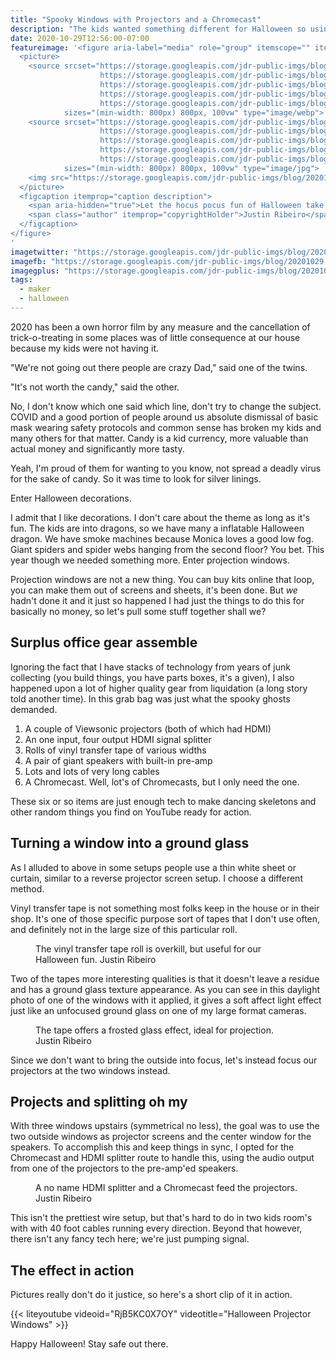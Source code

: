 ```yaml
---
title: "Spooky Windows with Projectors and a Chromecast"
description: "The kids wanted something different for Halloween so using spare parts it's time to make some projection windows."
date: 2020-10-29T12:56:00-07:00
featureimage: '<figure aria-label="media" role="group" itemscope="" itemprop="associatedMedia" itemtype="http://schema.org/ImageObject">
  <picture>
    <source srcset="https://storage.googleapis.com/jdr-public-imgs/blog/20201029-the-hocus-pocus-house-640.webp 640w,
                    https://storage.googleapis.com/jdr-public-imgs/blog/20201029-the-hocus-pocus-house-800.webp 800w,
                    https://storage.googleapis.com/jdr-public-imgs/blog/20201029-the-hocus-pocus-house-1024.webp 1024w,
                    https://storage.googleapis.com/jdr-public-imgs/blog/20201029-the-hocus-pocus-house-1280.webp 1280w,
                    https://storage.googleapis.com/jdr-public-imgs/blog/20201029-the-hocus-pocus-house-1600.webp 1600w"
            sizes="(min-width: 800px) 800px, 100vw" type="image/webp">
    <source srcset="https://storage.googleapis.com/jdr-public-imgs/blog/20201029-the-hocus-pocus-house-640.jpg 640w,
                    https://storage.googleapis.com/jdr-public-imgs/blog/20201029-the-hocus-pocus-house-800.jpg 800w,
                    https://storage.googleapis.com/jdr-public-imgs/blog/20201029-the-hocus-pocus-house-1024.jpg 1024w,
                    https://storage.googleapis.com/jdr-public-imgs/blog/20201029-the-hocus-pocus-house-1280.jpg 1280w,
                    https://storage.googleapis.com/jdr-public-imgs/blog/20201029-the-hocus-pocus-house-1600.jpg 1600w"
            sizes="(min-width: 800px) 800px, 100vw" type="image/jpg">
    <img src="https://storage.googleapis.com/jdr-public-imgs/blog/20201029-the-hocus-pocus-house-800.jpg" alt="">
  </picture>
  <figcaption itemprop="caption description">
    <span aria-hidden="true">Let the hocus pocus fun of Halloween take shape.</span>
    <span class="author" itemprop="copyrightHolder">Justin Ribeiro</span>
  </figcaption>
</figure>
'
imagetwitter: "https://storage.googleapis.com/jdr-public-imgs/blog/20201029-the-hocus-pocus-house-800.jpg"
imagefb: "https://storage.googleapis.com/jdr-public-imgs/blog/20201029-the-hocus-pocus-house-800.jpg"
imagegplus: "https://storage.googleapis.com/jdr-public-imgs/blog/20201029-the-hocus-pocus-house-800.jpg"
tags:
  - maker
  - halloween
---
```


2020 has been a own horror film by any measure and the cancellation of trick-o-treating in some places was of little consequence at our house because my kids were not having it.

"We're not going out there people are crazy Dad," said one of the twins.

"It's not worth the candy," said the other.

No, I don't know which one said which line, don't try to change the subject. COVID and a good portion of people around us absolute dismissal of basic mask wearing safety protocols and common sense has broken my kids and many others for that matter. Candy is a kid currency, more valuable than actual money and significantly more tasty.

Yeah, I'm proud of them for wanting to you know, not spread a deadly virus for the sake of candy. So it was time to look for silver linings.

Enter Halloween decorations.

I admit that I like decorations. I don't care about the theme as long as it's fun. The kids are into dragons, so we have many a inflatable Halloween dragon. We have smoke machines because Monica loves a good low fog. Giant spiders and spider webs hanging from the second floor? You bet. This year though we needed something more. Enter projection windows.

Projection windows are not a new thing. You can buy kits online that loop, you can make them out of screens and sheets, it's been done. But _we_ hadn't done it and it just so happened I had just the things to do this for basically no money, so let's pull some stuff together shall we?

## Surplus office gear assemble

Ignoring the fact that I have stacks of technology from years of junk collecting (you build things, you have parts boxes, it's a given), I also happened upon a lot of higher quality gear from liquidation (a long story told another time). In this grab bag was just what the spooky ghosts demanded.

1. A couple of Viewsonic projectors (both of which had HDMI)
2. An one input, four output HDMI signal splitter
3. Rolls of vinyl transfer tape of various widths
4. A pair of giant speakers with built-in pre-amp
5. Lots and lots of very long cables
6. A Chromecast. Well, lot's of Chromecasts, but I only need the one.

These six or so items are just enough tech to make dancing skeletons and other random things you find on YouTube ready for action.

## Turning a window into a ground glass

As I alluded to above in some setups people use a thin white sheet or curtain, similar to a reverse projector screen setup. I choose a different method.

Vinyl transfer tape is not something most folks keep in the house or in their shop. It's one of those specific purpose sort of tapes that I don't use often, and definitely not in the large size of this particular roll.

<figure aria-label="media" role="group" itemscope="" itemprop="associatedMedia" itemtype="http://schema.org/ImageObject">
  <picture>
    <source srcset="https://storage.googleapis.com/jdr-public-imgs/blog/20201029-the-magical-tape-640.webp 640w,
                    https://storage.googleapis.com/jdr-public-imgs/blog/20201029-the-magical-tape-800.webp 800w,
                    https://storage.googleapis.com/jdr-public-imgs/blog/20201029-the-magical-tape-1024.webp 1024w,
                    https://storage.googleapis.com/jdr-public-imgs/blog/20201029-the-magical-tape-1280.webp 1280w,
                    https://storage.googleapis.com/jdr-public-imgs/blog/20201029-the-magical-tape-1600.webp 1600w"
            sizes="(min-width: 800px) 800px, 100vw" type="image/webp">
    <source srcset="https://storage.googleapis.com/jdr-public-imgs/blog/20201029-the-magical-tape-640.jpg 640w,
                    https://storage.googleapis.com/jdr-public-imgs/blog/20201029-the-magical-tape-800.jpg 800w,
                    https://storage.googleapis.com/jdr-public-imgs/blog/20201029-the-magical-tape-1024.jpg 1024w,
                    https://storage.googleapis.com/jdr-public-imgs/blog/20201029-the-magical-tape-1280.jpg 1280w,
                    https://storage.googleapis.com/jdr-public-imgs/blog/20201029-the-magical-tape-1600.jpg 1600w"
            sizes="(min-width: 800px) 800px, 100vw" type="image/jpg">
    <img src="https://storage.googleapis.com/jdr-public-imgs/blog/20201029-the-magical-tape-800.jpg" alt="">
  </picture>
  <figcaption itemprop="caption description">
    <span aria-hidden="true">The vinyl transfer tape roll is overkill, but useful for our Halloween fun.</span>
    <span class="author" itemprop="copyrightHolder">Justin Ribeiro</span>
  </figcaption>
</figure>

Two of the tapes more interesting qualities is that it doesn't leave a residue and has a ground glass texture appearance. As you can see in this daylight photo of one of the windows with it applied, it gives a soft affect light effect just like an unfocused ground glass on one of my large format cameras.

<figure aria-label="media" role="group" itemscope="" itemprop="associatedMedia" itemtype="http://schema.org/ImageObject">
  <picture>
    <source srcset="https://storage.googleapis.com/jdr-public-imgs/blog/20201029-the-magical-tape-on-window-gg-640.webp 640w,
                    https://storage.googleapis.com/jdr-public-imgs/blog/20201029-the-magical-tape-on-window-gg-800.webp 800w,
                    https://storage.googleapis.com/jdr-public-imgs/blog/20201029-the-magical-tape-on-window-gg-1024.webp 1024w,
                    https://storage.googleapis.com/jdr-public-imgs/blog/20201029-the-magical-tape-on-window-gg-1280.webp 1280w,
                    https://storage.googleapis.com/jdr-public-imgs/blog/20201029-the-magical-tape-on-window-gg-1600.webp 1600w"
            sizes="(min-width: 800px) 800px, 100vw" type="image/webp">
    <source srcset="https://storage.googleapis.com/jdr-public-imgs/blog/20201029-the-magical-tape-on-window-gg-640.jpg 640w,
                    https://storage.googleapis.com/jdr-public-imgs/blog/20201029-the-magical-tape-on-window-gg-800.jpg 800w,
                    https://storage.googleapis.com/jdr-public-imgs/blog/20201029-the-magical-tape-on-window-gg-1024.jpg 1024w,
                    https://storage.googleapis.com/jdr-public-imgs/blog/20201029-the-magical-tape-on-window-gg-1280.jpg 1280w,
                    https://storage.googleapis.com/jdr-public-imgs/blog/20201029-the-magical-tape-on-window-gg-1600.jpg 1600w"
            sizes="(min-width: 800px) 800px, 100vw" type="image/jpg">
    <img src="https://storage.googleapis.com/jdr-public-imgs/blog/20201029-the-magical-tape-on-window-gg-800.jpg" alt="">
  </picture>
  <figcaption itemprop="caption description">
    <span aria-hidden="true">The tape offers a frosted glass effect, ideal for projection.</span>
    <span class="author" itemprop="copyrightHolder">Justin Ribeiro</span>
  </figcaption>
</figure>

Since we don't want to bring the outside into focus, let's instead focus our projectors at the two windows instead.

## Projects and splitting oh my

With three windows upstairs (symmetrical no less), the goal was to use the two outside windows as projector screens and the center window for the speakers. To accomplish this and keep things in sync, I opted for the Chromecast and HDMI splitter route to handle this, using the audio output from one of the projectors to the pre-amp'ed speakers.

<figure aria-label="media" role="group" itemscope="" itemprop="associatedMedia" itemtype="http://schema.org/ImageObject">
  <picture>
    <source srcset="https://storage.googleapis.com/jdr-public-imgs/blog/20201029-hdmi-splitter-chromecast-640.webp 640w,
                    https://storage.googleapis.com/jdr-public-imgs/blog/20201029-hdmi-splitter-chromecast-800.webp 800w,
                    https://storage.googleapis.com/jdr-public-imgs/blog/20201029-hdmi-splitter-chromecast-1024.webp 1024w,
                    https://storage.googleapis.com/jdr-public-imgs/blog/20201029-hdmi-splitter-chromecast-1280.webp 1280w,
                    https://storage.googleapis.com/jdr-public-imgs/blog/20201029-hdmi-splitter-chromecast-1600.webp 1600w"
            sizes="(min-width: 800px) 800px, 100vw" type="image/webp">
    <source srcset="https://storage.googleapis.com/jdr-public-imgs/blog/20201029-hdmi-splitter-chromecast-640.jpg 640w,
                    https://storage.googleapis.com/jdr-public-imgs/blog/20201029-hdmi-splitter-chromecast-800.jpg 800w,
                    https://storage.googleapis.com/jdr-public-imgs/blog/20201029-hdmi-splitter-chromecast-1024.jpg 1024w,
                    https://storage.googleapis.com/jdr-public-imgs/blog/20201029-hdmi-splitter-chromecast-1280.jpg 1280w,
                    https://storage.googleapis.com/jdr-public-imgs/blog/20201029-hdmi-splitter-chromecast-1600.jpg 1600w"
            sizes="(min-width: 800px) 800px, 100vw" type="image/jpg">
    <img src="https://storage.googleapis.com/jdr-public-imgs/blog/20201029-hdmi-splitter-chromecast-800.jpg" alt="">
  </picture>
  <figcaption itemprop="caption description">
    <span aria-hidden="true">A no name HDMI splitter and a Chromecast feed the projectors.</span>
    <span class="author" itemprop="copyrightHolder">Justin Ribeiro</span>
  </figcaption>
</figure>

This isn't the prettiest wire setup, but that's hard to do in two kids room's with with 40 foot cables running every direction. Beyond that however, there isn't any fancy tech here; we're just pumping signal.

## The effect in action

Pictures really don't do it justice, so here's a short clip of it in action.

{{< liteyoutube videoid="RjB5KC0X7OY" videotitle="Halloween Projector Windows" >}}

Happy Halloween! Stay safe out there.
